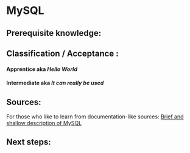 # MySQL


## Prerequisite knowledge:   


## Classification / Acceptance :

#### Apprentice aka _Hello World_


#### Intermediate aka _It can really be used_


## Sources:

For those who like to learn from documentation-like sources:
[Brief and shallow description of MySQL](https://www.w3schools.com/php/)



## Next steps: 
